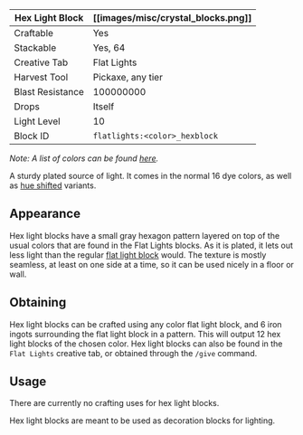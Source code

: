| Hex Light Block  | [[images/misc/crystal_blocks.png]] |
|------------------|------------------------------------|
| Craftable        | Yes                                |
| Stackable        | Yes, 64                            |
| Creative Tab     | Flat Lights                        |
| Harvest Tool     | Pickaxe, any tier                  |
| Blast Resistance | 100000000                          |
| Drops            | Itself                             |
| Light Level      | 10                                 |
| Block ID         | `flatlights:<color>_hexblock`      |

_Note: A list of colors can be found [here](Colors)._

A sturdy plated source of light. It comes in the normal 16 dye colors, as well as [hue shifted](Hue-Shifted-Blocks) variants.

## Appearance
Hex light blocks have a small gray hexagon pattern layered on top of the usual colors that are found in the Flat Lights blocks. As it is plated, it lets out less light than the regular [flat light block](Flat-Light-Block) would. The texture is mostly seamless, at least on one side at a time, so it can be used nicely in a floor or wall. 

## Obtaining
Hex light blocks can be crafted using any color flat light block, and 6 iron ingots surrounding the flat light block in a pattern. This will output 12 hex light blocks of the chosen color. Hex light blocks can also be found in the `Flat Lights` creative tab, or obtained through the `/give` command.

## Usage
There are currently no crafting uses for hex light blocks.

Hex light blocks are meant to be used as decoration blocks for lighting.